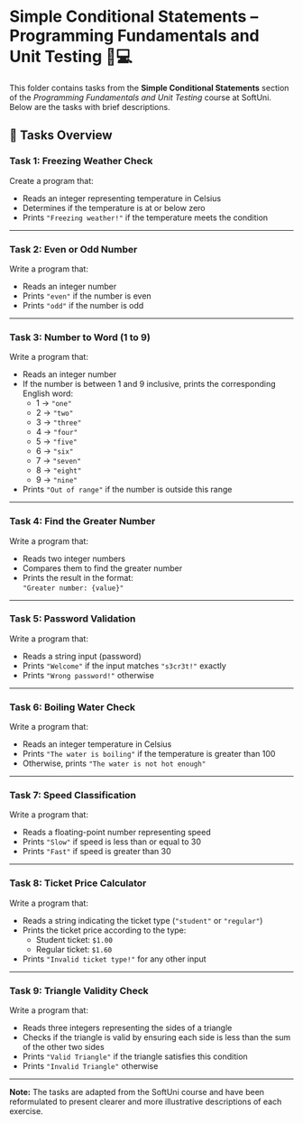 # Simple Conditional Statements – Programming Fundamentals and Unit Testing 🧑💻

This folder contains tasks from the **Simple Conditional Statements** section of the _Programming Fundamentals and Unit Testing_ course at SoftUni. Below are the tasks with brief descriptions.

## 🔧 Tasks Overview

### Task 1: Freezing Weather Check

Create a program that:

- Reads an integer representing temperature in Celsius  
- Determines if the temperature is at or below zero  
- Prints `"Freezing weather!"` if the temperature meets the condition

---

### Task 2: Even or Odd Number

Write a program that:

- Reads an integer number  
- Prints `"even"` if the number is even  
- Prints `"odd"` if the number is odd

---

### Task 3: Number to Word (1 to 9)

Write a program that:

- Reads an integer number  
- If the number is between 1 and 9 inclusive, prints the corresponding English word:  
  - 1 → `"one"`  
  - 2 → `"two"`  
  - 3 → `"three"`  
  - 4 → `"four"`  
  - 5 → `"five"`  
  - 6 → `"six"`  
  - 7 → `"seven"`  
  - 8 → `"eight"`  
  - 9 → `"nine"`  
- Prints `"Out of range"` if the number is outside this range

---

### Task 4: Find the Greater Number

Write a program that:

- Reads two integer numbers  
- Compares them to find the greater number  
- Prints the result in the format:  
  `"Greater number: {value}"`

---

### Task 5: Password Validation

Write a program that:

- Reads a string input (password)  
- Prints `"Welcome"` if the input matches `"s3cr3t!"` exactly  
- Prints `"Wrong password!"` otherwise

---

### Task 6: Boiling Water Check

Write a program that:

- Reads an integer temperature in Celsius  
- Prints `"The water is boiling"` if the temperature is greater than 100  
- Otherwise, prints `"The water is not hot enough"`

---

### Task 7: Speed Classification

Write a program that:

- Reads a floating-point number representing speed  
- Prints `"Slow"` if speed is less than or equal to 30  
- Prints `"Fast"` if speed is greater than 30

---

### Task 8: Ticket Price Calculator

Write a program that:

- Reads a string indicating the ticket type (`"student"` or `"regular"`)  
- Prints the ticket price according to the type:  
  - Student ticket: `$1.00`  
  - Regular ticket: `$1.60`  
- Prints `"Invalid ticket type!"` for any other input

---

### Task 9: Triangle Validity Check

Write a program that:

- Reads three integers representing the sides of a triangle  
- Checks if the triangle is valid by ensuring each side is less than the sum of the other two sides  
- Prints `"Valid Triangle"` if the triangle satisfies this condition  
- Prints `"Invalid Triangle"` otherwise

---

**Note:** The tasks are adapted from the SoftUni course and have been reformulated to present clearer and more illustrative descriptions of each exercise.

